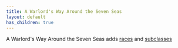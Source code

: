 ```yaml
---
title: A Warlord's Way Around the Seven Seas
layout: default
has_children: true
---
```

A Warlord's Way Around the Seven Seas adds [races]({{site.baseurl}}/A%20%Warlord's%20Way%20Around%the%Seven%20Seas/races/Races) and [subclasses]({{site.baseurl}}/A%20%Warlord's%20Way%20Around%the%Seven%20Seas/subclasses/Subclasses)